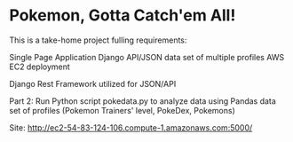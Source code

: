 # Pokemon, Gotta Catch'em All!

This is a take-home project fulling requirements:

Single Page Application
Django
API/JSON data set of multiple profiles
AWS EC2 deployment

Django Rest Framework utilized for JSON/API

Part 2: Run Python script pokedata.py to analyze data using Pandas
data set of profiles (Pokemon Trainers' level, PokeDex, Pokemons)

Site: http://ec2-54-83-124-106.compute-1.amazonaws.com:5000/
